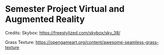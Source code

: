 # Semester Project Virtual and Augmented Reality


Credits:
Skybox: https://freestylized.com/skybox/sky_38/

Grass Texture: https://opengameart.org/content/awesome-seamless-grass-texture

